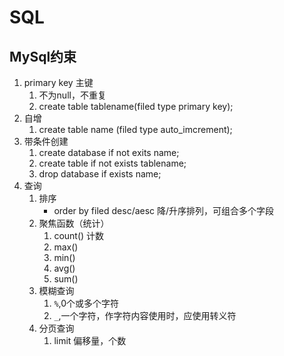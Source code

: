 # SQL
## MySql约束
1. primary key 主键 
	1. 不为null，不重复
	2. create table tablename(filed type primary key);
2. 自增
	1. create table name (filed type auto_imcrement);
3. 带条件创建
	1. create database if not exits name;
	2. create table if not exists tablename;
	3. drop database if exists name;
4. 查询
	1. 排序
		* order by filed desc/aesc 降/升序排列，可组合多个字段
	2. 聚焦函数（统计）
		1. count() 计数
		2. max()
		3. min()
		4. avg()
		5. sum()
	3. 模糊查询
		1. ````%````,0个或多个字符
		2. ````_````,一个字符，作字符内容使用时，应使用转义符
	4. 分页查询
		1. limit 偏移量，个数
